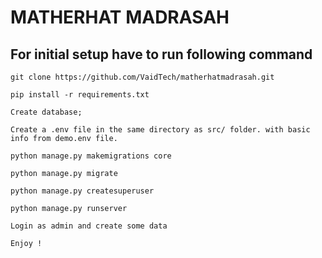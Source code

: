 # MATHERHAT MADRASAH

## For initial setup have to run following command
```
git clone https://github.com/VaidTech/matherhatmadrasah.git
```
```
pip install -r requirements.txt
```
```
Create database;
```
```
Create a .env file in the same directory as src/ folder. with basic info from demo.env file.
```
```
python manage.py makemigrations core
```
```
python manage.py migrate
```
```
python manage.py createsuperuser
```
```
python manage.py runserver
```
```
Login as admin and create some data
```
```
Enjoy !
```



